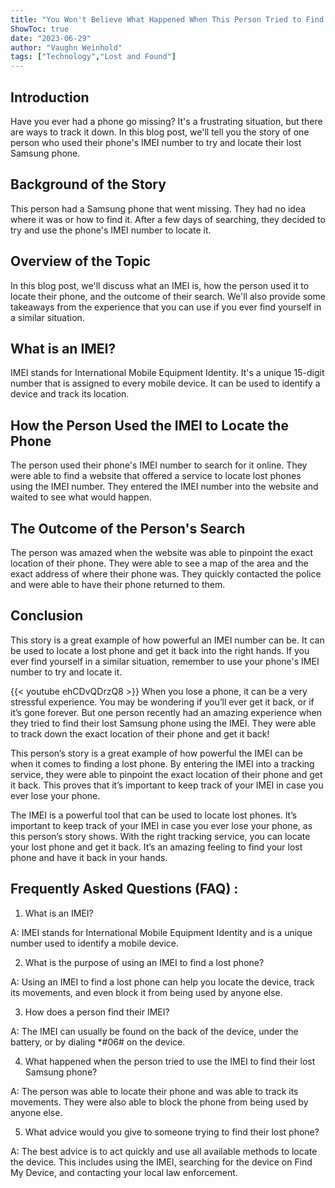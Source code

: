 ```yaml
---
title: "You Won't Believe What Happened When This Person Tried to Find Their Lost Samsung Phone Using the IMEI!"
ShowToc: true 
date: "2023-06-29"
author: "Vaughn Weinhold" 
tags: ["Technology","Lost and Found"]
---
```

## Introduction

Have you ever had a phone go missing? It's a frustrating situation, but there are ways to track it down. In this blog post, we'll tell you the story of one person who used their phone's IMEI number to try and locate their lost Samsung phone.

## Background of the Story

This person had a Samsung phone that went missing. They had no idea where it was or how to find it. After a few days of searching, they decided to try and use the phone's IMEI number to locate it.

## Overview of the Topic

In this blog post, we'll discuss what an IMEI is, how the person used it to locate their phone, and the outcome of their search. We'll also provide some takeaways from the experience that you can use if you ever find yourself in a similar situation.

## What is an IMEI?

IMEI stands for International Mobile Equipment Identity. It's a unique 15-digit number that is assigned to every mobile device. It can be used to identify a device and track its location.

## How the Person Used the IMEI to Locate the Phone

The person used their phone's IMEI number to search for it online. They were able to find a website that offered a service to locate lost phones using the IMEI number. They entered the IMEI number into the website and waited to see what would happen.

## The Outcome of the Person's Search

The person was amazed when the website was able to pinpoint the exact location of their phone. They were able to see a map of the area and the exact address of where their phone was. They quickly contacted the police and were able to have their phone returned to them.

## Conclusion

This story is a great example of how powerful an IMEI number can be. It can be used to locate a lost phone and get it back into the right hands. If you ever find yourself in a similar situation, remember to use your phone's IMEI number to try and locate it.

{{< youtube ehCDvQDrzQ8 >}} 
When you lose a phone, it can be a very stressful experience. You may be wondering if you’ll ever get it back, or if it’s gone forever. But one person recently had an amazing experience when they tried to find their lost Samsung phone using the IMEI. They were able to track down the exact location of their phone and get it back!

This person’s story is a great example of how powerful the IMEI can be when it comes to finding a lost phone. By entering the IMEI into a tracking service, they were able to pinpoint the exact location of their phone and get it back. This proves that it’s important to keep track of your IMEI in case you ever lose your phone.

The IMEI is a powerful tool that can be used to locate lost phones. It’s important to keep track of your IMEI in case you ever lose your phone, as this person’s story shows. With the right tracking service, you can locate your lost phone and get it back. It’s an amazing feeling to find your lost phone and have it back in your hands.

## Frequently Asked Questions (FAQ) :
1. What is an IMEI?

A: IMEI stands for International Mobile Equipment Identity and is a unique number used to identify a mobile device.

2. What is the purpose of using an IMEI to find a lost phone?

A: Using an IMEI to find a lost phone can help you locate the device, track its movements, and even block it from being used by anyone else.

3. How does a person find their IMEI?

A: The IMEI can usually be found on the back of the device, under the battery, or by dialing *#06# on the device.

4. What happened when the person tried to use the IMEI to find their lost Samsung phone?

A: The person was able to locate their phone and was able to track its movements. They were also able to block the phone from being used by anyone else.

5. What advice would you give to someone trying to find their lost phone?

A: The best advice is to act quickly and use all available methods to locate the device. This includes using the IMEI, searching for the device on Find My Device, and contacting your local law enforcement.


